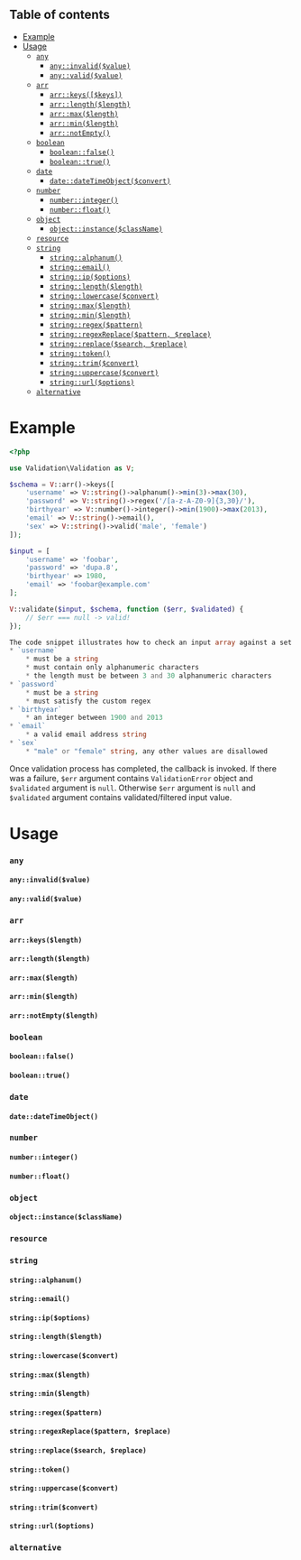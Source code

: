 ## Table of contents

- [Example](#example)
- [Usage](#usage)
    - [`any`](#any)
        - [`any::invalid($value)`](#anyinvalidvalue)
        - [`any::valid($value)`](#anyvalidvalue)
    - [`arr`](#array)
        - [`arr::keys([$keys])`](#arraykeyskeys)
        - [`arr::length($length)`](#arraylengthlength)
        - [`arr::max($length)`](#arraymaxlength)
        - [`arr::min($length)`](#arrayminlength)
        - [`arr::notEmpty()`](#arraynotempty)
    - [`boolean`](#array)
        - [`boolean::false()`](#booleanfalse)
        - [`boolean::true()`](#booleantrue)
    - [`date`](#date)
        - [`date::dateTimeObject($convert)`](#datedatetimeobjectconvert)
    - [`number`](#number)
        - [`number::integer()`](#numberinteger)
        - [`number::float()`](#numberfloat)
    - [`object`](#object)
        - [`object::instance($className)`](#objectinstanceclassname)
    - [`resource`](#resource)
    - [`string`](#string)
        - [`string::alphanum()`](#stringalphanum)
        - [`string::email()`](#stringemail)
        - [`string::ip($options)`](#stringipoptions)
        - [`string::length($length)`](#stringlengthlength)
        - [`string::lowercase($convert)`](#stringlowercaseconvert)
        - [`string::max($length)`](#stringmaxlength)
        - [`string::min($length)`](#stringminlength)
        - [`string::regex($pattern)`](#stringregexpattern)
        - [`string::regexReplace($pattern, $replace)`](#stringregexreplacepattern-replace)
        - [`string::replace($search, $replace)`](#stringreplacesearch-replace)
        - [`string::token()`](#stringtoken)
        - [`string::trim($convert)`](#stringurloptions)
        - [`string::uppercase($convert)`](#stringuppercaseconvert)
        - [`string::url($options)`](#stringurloptions)
    - [`alternative`](#alternative)

# Example

```php
<?php

use Validation\Validation as V;

$schema = V::arr()->keys([
    'username' => V::string()->alphanum()->min(3)->max(30),
    'password' => V::string()->regex('/[a-z-A-Z0-9]{3,30}/'),
    'birthyear' => V::number()->integer()->min(1900)->max(2013),
    'email' => V::string()->email(),
    'sex' => V::string()->valid('male', 'female')
]);

$input = [
    'username' => 'foobar',
    'password' => 'dupa.8',
    'birthyear' => 1980,
    'email' => 'foobar@example.com'
];

V::validate($input, $schema, function ($err, $validated) {
    // $err === null -> valid!
});

The code snippet illustrates how to check an input array against a set of constraints:
* `username`
    * must be a string
    * must contain only alphanumeric characters
    * the length must be between 3 and 30 alphanumeric characters
* `password`
    * must be a string
    * must satisfy the custom regex
* `birthyear`
    * an integer between 1900 and 2013
* `email`
    * a valid email address string
* `sex`
    * "male" or "female" string, any other values are disallowed
```

Once validation process has completed, the callback is invoked. If there was a failure, `$err` argument contains `ValidationError` object and `$validated` argument is `null`. Otherwise `$err` argument is `null` and `$validated` argument contains validated/filtered input value. 

# Usage

### `any`

#### `any::invalid($value)`
#### `any::valid($value)`

### `arr`

#### `arr::keys($length)`
#### `arr::length($length)`
#### `arr::max($length)`
#### `arr::min($length)`
#### `arr::notEmpty($length)`

### `boolean`

#### `boolean::false()`
#### `boolean::true()`

### `date`

#### `date::dateTimeObject()`

### `number`

#### `number::integer()`
#### `number::float()`

### `object`

#### `object::instance($className)`

### `resource`

### `string`

#### `string::alphanum()`
#### `string::email()`
#### `string::ip($options)`
#### `string::length($length)`
#### `string::lowercase($convert)`
#### `string::max($length)`
#### `string::min($length)`
#### `string::regex($pattern)`
#### `string::regexReplace($pattern, $replace)`
#### `string::replace($search, $replace)`
#### `string::token()`
#### `string::uppercase($convert)`
#### `string::trim($convert)`
#### `string::url($options)`

### `alternative`
